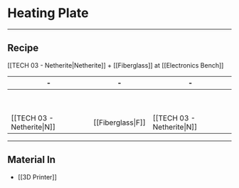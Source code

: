 # Heating Plate
---
## Recipe
[[TECH 03 - Netherite|Netherite]] + [[Fiberglass]] at [[Electronics Bench]]

| - | - | - |
| - | - | - |
| ⠀ | ⠀ | ⠀ |
| ⠀ | ⠀ | ⠀ |
| [[TECH 03 - Netherite\|N]] | [[Fiberglass\|F]] | [[TECH 03 - Netherite\|N]] |

---
## Material In
- [[3D Printer]]